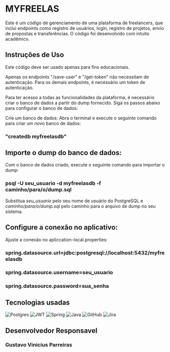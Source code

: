 # MYFREELAS
Este é um código de gerenciamento de uma plataforma de freelancers, que inclui endpoints como registro de usuários, login, registro de projetos, envio de propostas e transferências. O código foi desenvolvido com intuito acadêmico.

## Instruções de Uso
Este código deve ser usado apenas para fins educacionais.

Apenas os endpoints "/save-user" e "/get-token" não necessitam de autenticação.
Para os demais endpoints, é necessário um token de autenticação.

Para ter acesso a todas as funcionalidades da plataforma, é necessário criar o banco de dados a partir do dump fornecido. Siga os passos abaixo para configurar o banco de dados:

Crie um banco de dados:
Abra o terminal e execute o seguinte comando para criar um novo banco de dados:

### "createdb myfreelasdb"

## Importe o dump do banco de dados:
Com o banco de dados criado, execute o seguinte comando para importar o dump:

### psql -U seu_usuario -d myfreelasdb -f caminho/para/o/dump.sql

Substitua *seu_usuario* pelo seu nome de usuário do PostgreSQL e *caminho/para/o/dump.sql* pelo caminho para o arquivo de dump no seu sistema.

## Configure a conexão no aplicativo:
Ajuste a conexão no apliccation-local.properties:

### spring.datasource.url=jdbc:postgresql://localhost:5432/myfreelasdb
### spring.datasource.username=seu_usuario
### spring.datasource.password=sua_senha 
 
## Tecnologias usadas
![Postgres](https://img.shields.io/badge/postgres-%23316192.svg?style=for-the-badge&logo=postgresql&logoColor=white) ![JWT](https://img.shields.io/badge/JWT-black?style=for-the-badge&logo=JSON%20web%20tokens) ![Spring](https://img.shields.io/badge/spring-%236DB33F.svg?style=for-the-badge&logo=spring&logoColor=white) ![Java](https://img.shields.io/badge/java-%23ED8B00.svg?style=for-the-badge&logo=openjdk&logoColor=white) ![GitHub](https://img.shields.io/badge/github-%23121011.svg?style=for-the-badge&logo=github&logoColor=white) ![Jira](https://img.shields.io/badge/jira-%230A0FFF.svg?style=for-the-badge&logo=jira&logoColor=white)
## Desenvolvedor Responsavel
### Gustavo Vinicius Parreiras
